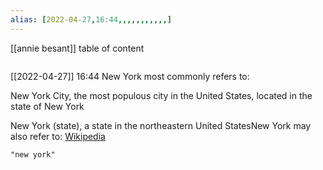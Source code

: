 ```yaml
---
alias: [2022-04-27,16:44,,,,,,,,,,,]
---
```

[[annie besant]]
table of content
```toc
```

[[2022-04-27]] 16:44
New York most commonly refers to:



New York City, the most populous city in the United States, located in the state of New York

New York (state), a state in the northeastern United StatesNew York may also refer to:
[Wikipedia](https://en.wikipedia.org/wiki/New%20York)
```query
"new york"
```